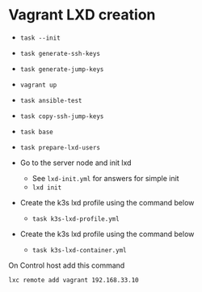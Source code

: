 # Vagrant LXD creation

* `task --init`
* `task generate-ssh-keys`
* `task generate-jump-keys`
* `vagrant up`
* `task ansible-test`
* `task copy-ssh-jump-keys`
* `task base`
* `task prepare-lxd-users`
* Go to the server node and init lxd

    * See `lxd-init.yml` for answers for simple init
    * `lxd init`

* Create the k3s lxd profile using the command below
    * `task k3s-lxd-profile.yml`

* Create the k3s lxd profile using the command below
    * `task k3s-lxd-container.yml`

On Control host add this command
    
    lxc remote add vagrant 192.168.33.10
